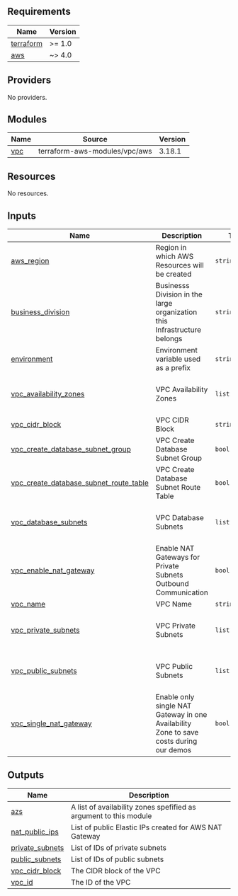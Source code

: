 <!-- BEGIN_TF_DOCS -->
## Requirements

| Name | Version |
|------|---------|
| <a name="requirement_terraform"></a> [terraform](#requirement\_terraform) | >= 1.0 |
| <a name="requirement_aws"></a> [aws](#requirement\_aws) | ~> 4.0 |

## Providers

No providers.

## Modules

| Name | Source | Version |
|------|--------|---------|
| <a name="module_vpc"></a> [vpc](#module\_vpc) | terraform-aws-modules/vpc/aws | 3.18.1 |

## Resources

No resources.

## Inputs

| Name | Description | Type | Default | Required |
|------|-------------|------|---------|:--------:|
| <a name="input_aws_region"></a> [aws\_region](#input\_aws\_region) | Region in which AWS Resources will be created | `string` | `"us-east-1"` | no |
| <a name="input_business_division"></a> [business\_division](#input\_business\_division) | Businesss Division in the large organization this Infrastructure belongs | `string` | `"SAP"` | no |
| <a name="input_environment"></a> [environment](#input\_environment) | Environment variable used as a prefix | `string` | `"dev"` | no |
| <a name="input_vpc_availability_zones"></a> [vpc\_availability\_zones](#input\_vpc\_availability\_zones) | VPC Availability Zones | `list(string)` | <pre>[<br>  "us-east-1a",<br>  "us-east-1b"<br>]</pre> | no |
| <a name="input_vpc_cidr_block"></a> [vpc\_cidr\_block](#input\_vpc\_cidr\_block) | VPC CIDR Block | `string` | `"10.0.0.0/16"` | no |
| <a name="input_vpc_create_database_subnet_group"></a> [vpc\_create\_database\_subnet\_group](#input\_vpc\_create\_database\_subnet\_group) | VPC Create Database Subnet Group | `bool` | `true` | no |
| <a name="input_vpc_create_database_subnet_route_table"></a> [vpc\_create\_database\_subnet\_route\_table](#input\_vpc\_create\_database\_subnet\_route\_table) | VPC Create Database Subnet Route Table | `bool` | `true` | no |
| <a name="input_vpc_database_subnets"></a> [vpc\_database\_subnets](#input\_vpc\_database\_subnets) | VPC Database Subnets | `list(string)` | <pre>[<br>  "10.0.151.0/24",<br>  "10.0.152.0/24"<br>]</pre> | no |
| <a name="input_vpc_enable_nat_gateway"></a> [vpc\_enable\_nat\_gateway](#input\_vpc\_enable\_nat\_gateway) | Enable NAT Gateways for Private Subnets Outbound Communication | `bool` | `true` | no |
| <a name="input_vpc_name"></a> [vpc\_name](#input\_vpc\_name) | VPC Name | `string` | `"myvpc"` | no |
| <a name="input_vpc_private_subnets"></a> [vpc\_private\_subnets](#input\_vpc\_private\_subnets) | VPC Private Subnets | `list(string)` | <pre>[<br>  "10.0.1.0/24",<br>  "10.0.2.0/24"<br>]</pre> | no |
| <a name="input_vpc_public_subnets"></a> [vpc\_public\_subnets](#input\_vpc\_public\_subnets) | VPC Public Subnets | `list(string)` | <pre>[<br>  "10.0.101.0/24",<br>  "10.0.102.0/24"<br>]</pre> | no |
| <a name="input_vpc_single_nat_gateway"></a> [vpc\_single\_nat\_gateway](#input\_vpc\_single\_nat\_gateway) | Enable only single NAT Gateway in one Availability Zone to save costs during our demos | `bool` | `true` | no |

## Outputs

| Name | Description |
|------|-------------|
| <a name="output_azs"></a> [azs](#output\_azs) | A list of availability zones spefified as argument to this module |
| <a name="output_nat_public_ips"></a> [nat\_public\_ips](#output\_nat\_public\_ips) | List of public Elastic IPs created for AWS NAT Gateway |
| <a name="output_private_subnets"></a> [private\_subnets](#output\_private\_subnets) | List of IDs of private subnets |
| <a name="output_public_subnets"></a> [public\_subnets](#output\_public\_subnets) | List of IDs of public subnets |
| <a name="output_vpc_cidr_block"></a> [vpc\_cidr\_block](#output\_vpc\_cidr\_block) | The CIDR block of the VPC |
| <a name="output_vpc_id"></a> [vpc\_id](#output\_vpc\_id) | The ID of the VPC |
<!-- END_TF_DOCS -->
